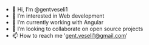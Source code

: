 - 👋 Hi, I’m @gentveseli1
- 👀 I’m interested in Web development
- 🌱 I’m currently working with Angular
- 💞️ I’m looking to collaborate on open source projects
- 📫 How to reach me 'gent.veseli1@gmail.com'

<!---
gentveseli1/gentveseli1 is a ✨ special ✨ repository because its `README.md` (this file) appears on your GitHub profile.
You can click the Preview link to take a look at your changes.
--->
